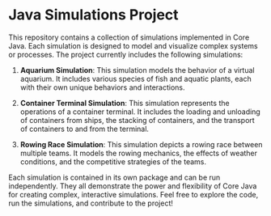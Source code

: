 # Java Simulations Project

This repository contains a collection of simulations implemented in Core Java. Each simulation is designed to model and visualize complex systems or processes. The project currently includes the following simulations:

1. **Aquarium Simulation**: This simulation models the behavior of a virtual aquarium. It includes various species of fish and aquatic plants, each with their own unique behaviors and interactions.

2. **Container Terminal Simulation**: This simulation represents the operations of a container terminal. It includes the loading and unloading of containers from ships, the stacking of containers, and the transport of containers to and from the terminal.

3. **Rowing Race Simulation**: This simulation depicts a rowing race between multiple teams. It models the rowing mechanics, the effects of weather conditions, and the competitive strategies of the teams.

Each simulation is contained in its own package and can be run independently. They all demonstrate the power and flexibility of Core Java for creating complex, interactive simulations. Feel free to explore the code, run the simulations, and contribute to the project!

